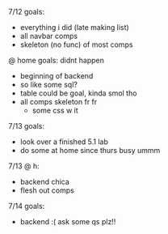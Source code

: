 7/12 goals:

- everything i did (late making list)
- all navbar comps
- skeleton (no func) of most comps

@ home goals:
didnt happen

- beginning of backend
- so like some sql?
- table could be goal, kinda smol tho
- all comps skeleton fr fr
  - some css w it

7/13 goals:

- look over a finished 5.1 lab
- do some at home since thurs busy
  ummm

7/13 @ h:

- backend chica
- flesh out comps

7/14 goals:

- backend :( ask some qs plz!!
